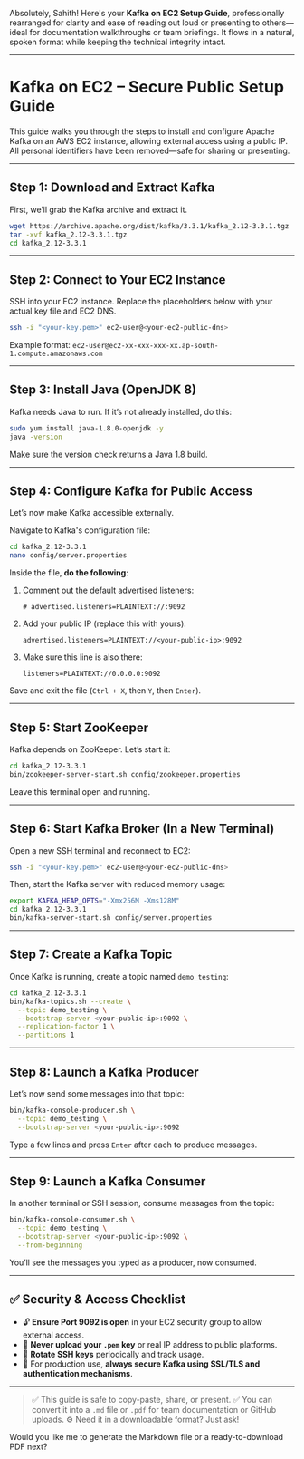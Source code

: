 Absolutely, Sahith! Here's your **Kafka on EC2 Setup Guide**, professionally rearranged for clarity and ease of reading out loud or presenting to others—ideal for documentation walkthroughs or team briefings. It flows in a natural, spoken format while keeping the technical integrity intact.

---

# **Kafka on EC2 – Secure Public Setup Guide**

This guide walks you through the steps to install and configure Apache Kafka on an AWS EC2 instance, allowing external access using a public IP. All personal identifiers have been removed—safe for sharing or presenting.

---

## **Step 1: Download and Extract Kafka**

First, we’ll grab the Kafka archive and extract it.

```bash
wget https://archive.apache.org/dist/kafka/3.3.1/kafka_2.12-3.3.1.tgz
tar -xvf kafka_2.12-3.3.1.tgz
cd kafka_2.12-3.3.1
```

---

## **Step 2: Connect to Your EC2 Instance**

SSH into your EC2 instance. Replace the placeholders below with your actual key file and EC2 DNS.

```bash
ssh -i "<your-key.pem>" ec2-user@<your-ec2-public-dns>
```

Example format:
`ec2-user@ec2-xx-xxx-xxx-xx.ap-south-1.compute.amazonaws.com`

---

## **Step 3: Install Java (OpenJDK 8)**

Kafka needs Java to run. If it’s not already installed, do this:

```bash
sudo yum install java-1.8.0-openjdk -y
java -version
```

Make sure the version check returns a Java 1.8 build.

---

## **Step 4: Configure Kafka for Public Access**

Let’s now make Kafka accessible externally.

Navigate to Kafka's configuration file:

```bash
cd kafka_2.12-3.3.1
nano config/server.properties
```

Inside the file, **do the following**:

1. Comment out the default advertised listeners:

   ```properties
   # advertised.listeners=PLAINTEXT://:9092
   ```

2. Add your public IP (replace this with yours):

   ```properties
   advertised.listeners=PLAINTEXT://<your-public-ip>:9092
   ```

3. Make sure this line is also there:

   ```properties
   listeners=PLAINTEXT://0.0.0.0:9092
   ```

Save and exit the file (`Ctrl + X`, then `Y`, then `Enter`).

---

## **Step 5: Start ZooKeeper**

Kafka depends on ZooKeeper. Let’s start it:

```bash
cd kafka_2.12-3.3.1
bin/zookeeper-server-start.sh config/zookeeper.properties
```

Leave this terminal open and running.

---

## **Step 6: Start Kafka Broker (In a New Terminal)**

Open a new SSH terminal and reconnect to EC2:

```bash
ssh -i "<your-key.pem>" ec2-user@<your-ec2-public-dns>
```

Then, start the Kafka server with reduced memory usage:

```bash
export KAFKA_HEAP_OPTS="-Xmx256M -Xms128M"
cd kafka_2.12-3.3.1
bin/kafka-server-start.sh config/server.properties
```

---

## **Step 7: Create a Kafka Topic**

Once Kafka is running, create a topic named `demo_testing`:

```bash
cd kafka_2.12-3.3.1
bin/kafka-topics.sh --create \
  --topic demo_testing \
  --bootstrap-server <your-public-ip>:9092 \
  --replication-factor 1 \
  --partitions 1
```

---

## **Step 8: Launch a Kafka Producer**

Let’s now send some messages into that topic:

```bash
bin/kafka-console-producer.sh \
  --topic demo_testing \
  --bootstrap-server <your-public-ip>:9092
```

Type a few lines and press `Enter` after each to produce messages.

---

## **Step 9: Launch a Kafka Consumer**

In another terminal or SSH session, consume messages from the topic:

```bash
bin/kafka-console-consumer.sh \
  --topic demo_testing \
  --bootstrap-server <your-public-ip>:9092 \
  --from-beginning
```

You’ll see the messages you typed as a producer, now consumed.

---

## ✅ **Security & Access Checklist**

* 🔓 **Ensure Port 9092 is open** in your EC2 security group to allow external access.
* 🚫 **Never upload your `.pem` key** or real IP address to public platforms.
* 🔁 **Rotate SSH keys** periodically and track usage.
* 🔐 For production use, **always secure Kafka using SSL/TLS and authentication mechanisms**.

---

> ✅ This guide is safe to copy-paste, share, or present.
> ✅ You can convert it into a `.md` file or `.pdf` for team documentation or GitHub uploads.
> ⚙️ Need it in a downloadable format? Just ask!

Would you like me to generate the Markdown file or a ready-to-download PDF next?
